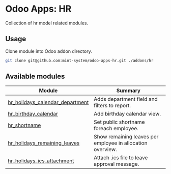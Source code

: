 # Odoo Apps: HR

Collection of hr model related modules.

## Usage

Clone module into Odoo addon directory.

```bash
git clone git@github.com:mint-system/odoo-apps-hr.git ./addons/hr
```

## Available modules

| Module                                                              | Summary                                                    |
| ------------------------------------------------------------------- | ---------------------------------------------------------- |
| [hr_holidays_calendar_department](hr_holidays_calendar_department/) | Adds department field and filters to report.               |
| [hr_birthday_calendar](hr_birthday_calendar/)                       | Add birthday calendar view.                                |
| [hr_shortname](hr_shortname/)                                       | Set public shortname foreach employee.                     |
| [hr_holidays_remaining_leaves](hr_holidays_remaining_leaves)        | Show remaining leaves per employee in allocation overview. |
| [hr_holidays_ics_attachment](hr_holidays_ics_attachment)            | Attach .ics file to leave approval message.                |
